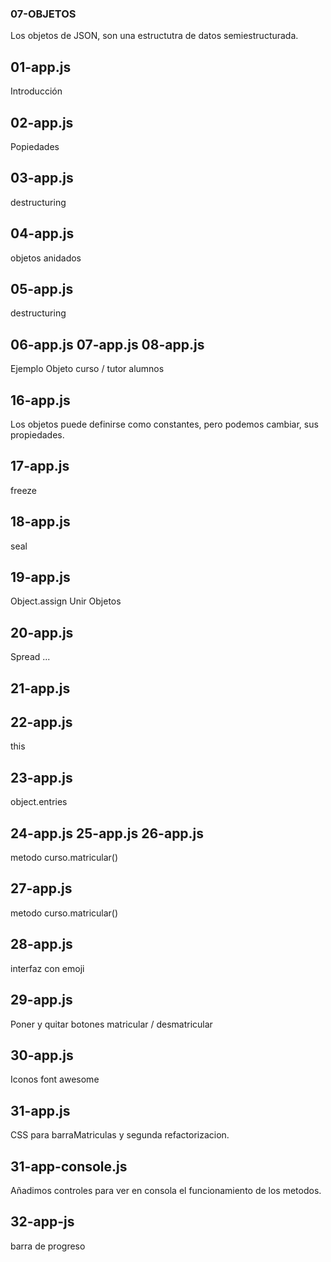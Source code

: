 ### 07-OBJETOS
Los objetos de JSON, son una estructutra de datos semiestructurada.

## 01-app.js
Introducción 
## 02-app.js
Popiedades
## 03-app.js
destructuring
## 04-app.js
objetos anidados
## 05-app.js
destructuring
## 06-app.js 07-app.js 08-app.js
Ejemplo Objeto curso / tutor alumnos
 
## 16-app.js
Los objetos puede definirse como constantes, pero podemos cambiar, sus propiedades.
## 17-app.js
freeze 
## 18-app.js
seal
## 19-app.js
Object.assign Unir Objetos
## 20-app.js
Spread  ...
## 21-app.js

## 22-app.js
this
## 23-app.js
object.entries
## 24-app.js 25-app.js 26-app.js
metodo curso.matricular()
## 27-app.js
metodo curso.matricular()
## 28-app.js
interfaz con emoji
## 29-app.js
Poner y quitar botones matricular / desmatricular
## 30-app.js
Iconos font awesome 
## 31-app.js
CSS para barraMatriculas y segunda refactorizacion.
## 31-app-console.js
Añadimos controles para ver en consola el funcionamiento de los metodos.
## 32-app-js
barra de progreso 



